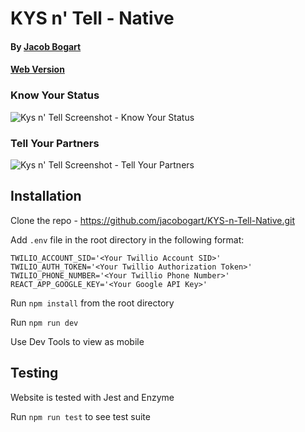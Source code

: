 # KYS n' Tell - Native
#### By [Jacob Bogart](https://github.com/jacobogart)
#### [Web Version](https://github.com/jacobogart/KYSnTell)

### Know Your Status
![Kys n' Tell Screenshot - Know Your Status](https://media.giphy.com/media/UW7x51bfjYEDI0ejn7/giphy.gif)
### Tell Your Partners
![Kys n' Tell Screenshot - Tell Your Partners](https://media.giphy.com/media/YRJxYE6SVBJTTQDZg0/giphy.gif)

## Installation
Clone the repo - https://github.com/jacobogart/KYS-n-Tell-Native.git

Add `.env` file in the root directory in the following format:

```
TWILIO_ACCOUNT_SID='<Your Twillio Account SID>'
TWILIO_AUTH_TOKEN='<Your Twillio Authorization Token>'
TWILIO_PHONE_NUMBER='<Your Twillio Phone Number>'
REACT_APP_GOOGLE_KEY='<Your Google API Key>'
```

Run `npm install` from the root directory

Run `npm run dev`

Use Dev Tools to view as mobile

## Testing
Website is tested with Jest and Enzyme

Run `npm run test` to see test suite
